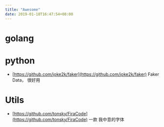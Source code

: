 ```yaml
---
title: "Awesome"
date: 2019-01-18T16:47:54+08:00
---
```


# golang

# python

- [https://github.com/joke2k/faker](https://github.com/joke2k/faker) Faker Data， 很好用
  

# Utils
- [https://github.com/tonsky/FiraCode](https://github.com/tonsky/FiraCode) 一款 我中意的字体